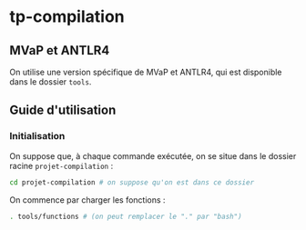 # tp-compilation

## MVaP et ANTLR4
On utilise une version spécifique de MVaP et ANTLR4, qui est disponible dans le dossier `tools`.

## Guide d'utilisation
### Initialisation
On suppose que, à chaque commande exécutée, on se situe dans le dossier racine `projet-compilation` : 
```bash
cd projet-compilation # on suppose qu'on est dans ce dossier
```

On commence par charger les fonctions :
```bash
. tools/functions # (on peut remplacer le "." par "bash")
```
